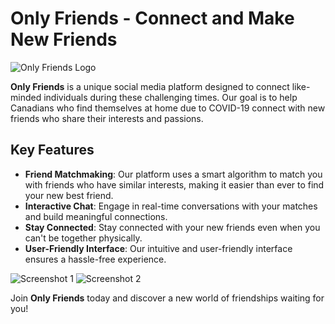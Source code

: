 # Only Friends - Connect and Make New Friends
![Only Friends Logo](https://user-images.githubusercontent.com/69078293/152050302-751fdf74-df77-4075-a5a0-7127869b84db.png)

**Only Friends** is a unique social media platform designed to connect like-minded individuals during these challenging times. Our goal is to help Canadians who find themselves at home due to COVID-19 connect with new friends who share their interests and passions.

## Key Features
- **Friend Matchmaking**: Our platform uses a smart algorithm to match you with friends who have similar interests, making it easier than ever to find your new best friend.
- **Interactive Chat**: Engage in real-time conversations with your matches and build meaningful connections.
- **Stay Connected**: Stay connected with your new friends even when you can't be together physically.
- **User-Friendly Interface**: Our intuitive and user-friendly interface ensures a hassle-free experience.

![Screenshot 1](https://user-images.githubusercontent.com/69078293/152050303-c90c49a4-96ff-4e32-abe8-941688e4eadf.png)
![Screenshot 2](https://user-images.githubusercontent.com/69078293/152050301-b71e2803-c8e5-4eb8-b572-124b10b7fd43.png)

Join **Only Friends** today and discover a new world of friendships waiting for you!
